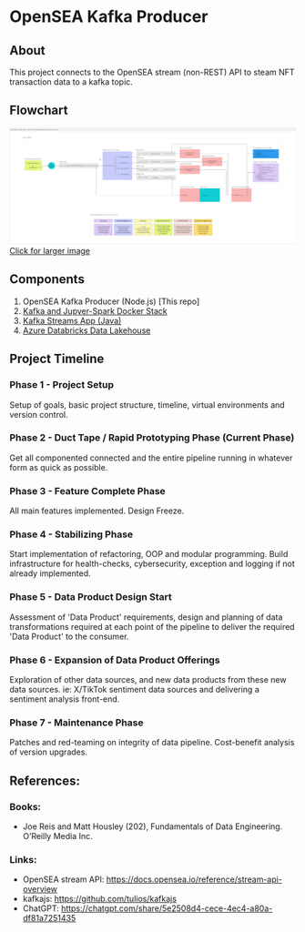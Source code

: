 # OpenSEA Kafka Producer
## About
This project connects to the OpenSEA stream (non-REST) API to steam NFT transaction data to a kafka topic.

## Flowchart
![Data Pipeline Flowchart](images/Flowchart%20v2.png)
[Click for larger image](https://drive.google.com/file/d/1s4PG76NtN370vjhz5pfoGAafAnnlaKT3/view?usp=sharing)

## Components
1. OpenSEA Kafka Producer (Node.js) [This repo]
2. [Kafka and Jupyer-Spark Docker Stack](https://github.com/jbgithub22/kafka-jupyter-spark_docker-stack)
3. [Kafka Streams App (Java)](https://github.com/jbgithub22/opensea_kafka_streams_app)
4. [Azure Databricks Data Lakehouse](https://github.com/jbgithub22/azure-data-lakehouse)

## Project Timeline
### Phase 1 - Project Setup
Setup of goals, basic project structure, timeline, virtual environments and version control.
### Phase 2 - Duct Tape / Rapid Prototyping Phase (Current Phase)
Get all componented connected and the entire pipeline running in whatever form as quick as possible.
### Phase 3 - Feature Complete Phase
All main features implemented. Design Freeze.
### Phase 4 - Stabilizing Phase
Start implementation of refactoring, OOP and modular programming. Build infrastructure for health-checks, cybersecurity, exception and logging if not already implemented.
### Phase 5 - Data Product Design Start
Assessment of 'Data Product' requirements, design and planning of data transformations required at each point of the pipeline to deliver the required 'Data Product' to the consumer.
### Phase 6 - Expansion of Data Product Offerings
Exploration of other data sources, and new data products from these new data sources. ie: X/TikTok sentiment data sources and delivering a sentiment analysis front-end.
### Phase 7 - Maintenance Phase
Patches and red-teaming on integrity of data pipeline. Cost-benefit analysis of version upgrades.


## References:
### Books:
- Joe Reis and Matt Housley (202), Fundamentals of Data Engineering. O’Reilly Media Inc.
### Links:
- OpenSEA stream API: https://docs.opensea.io/reference/stream-api-overview
- kafkajs: https://github.com/tulios/kafkajs
- ChatGPT: https://chatgpt.com/share/5e2508d4-cece-4ec4-a80a-df81a7251435
